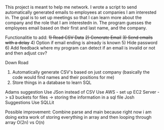 This project is meant to help me network. I wrote a script to send automatically generated emails to employees at companies I am interested in. The goal is to set up meetings so that I can learn more about the company and the role that I am interestedn in. The program guesses the employees email based on their first and last name, and the company. 



Functionalitie to add:
~~1) Read CSV Data~~
~~2) Generate Email~~
~~3) Send emails with a delay~~
4) Option if email ending is already is known
5) Hide password 
6) Add feedback where my program can detect if an email is invalid or not and then adjust csv?

Down Road
1) Automatically generate CSV's based on just company (basically the code would find names and their positions for me)
2) Store things in a database to learn SQL

Adams suggestion 
Use JSon instead of CSV
Use AWS - set up EC2 Server -> s3 buckets for files
-> storing the information in a sql file
Josh Suggestions  Use SQLLit

Possible improvement: Combine parse and main because right now i am doing extra work of storing everything in array and then looping through array O(2n) vs O(n)
